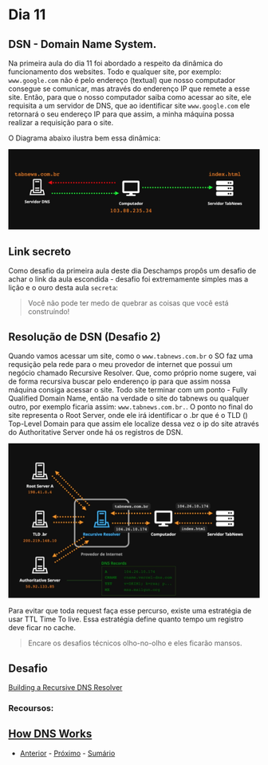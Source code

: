 # Dia 11

## DSN - Domain Name System.

Na primeira aula do dia 11 foi abordado a respeito da dinâmica do funcionamento dos websites.
Todo e qualquer site, por exemplo: `www.google.com` não é pelo endereço (textual) que nosso computador consegue se comunicar,
mas através do enderenço IP que remete a esse site. Então, para que o nosso computador saiba como acessar ao site, ele requisita a um servidor de DNS, que ao identificar site `www.google.com` ele retornará o seu endereço IP para que assim, a minha máquina possa realizar a requisição para o site. 

O Diagrama abaixo ilustra bem essa dinâmica:

![Alt text](/curso.dev/assets/fluxo_dns.png)

## Link secreto

Como desafio da primeira aula deste dia Deschamps propôs um desafio de achar o link da
aula escondida - desafio foi extremamente simples mas a lição e o ouro desta aula `secreta`:

> Você não pode ter medo de quebrar as coisas que você está construíndo!

## Resolução de DSN (Desafio 2)

Quando vamos acessar um site, como o `www.tabnews.com.br` o SO faz uma requsição pela rede para o meu provedor de internet que possui um negócio chamado
Recursive Resolver. Que, como próprio nome sugere, vai de forma recursiva buscar pelo enderenço ip para que assim nossa máquina
consiga acessar o site.
Todo site terminar com um ponto - Fully Qualified Domain Name, então na verdade o site do tabnews ou qualquer outro, por exemplo
ficaria assim: `www.tabnews.com.br.`. O ponto no final do site representa o Root Server, onde ele irá identificar o .br que é o TLD ()
Top-Level Domain para que assim ele localize dessa vez o ip do site através do Authoritative Server onde há os registros de DSN.

![Alt text](/curso.dev/assets/fluxo_completo_dns.png)

Para evitar que toda request faça esse percurso, existe uma estratégia de usar TTL Time To live. 
Essa estratégia define quanto tempo um registro deve ficar no cache.

> Encare os desafios técnicos olho-no-olho e eles ficarão mansos.

## Desafio

[Building a Recursive DNS Resolver](https://timothya.com/blog/dns/#writing-a-recursive-resolver)


### Recoursos:

[How DNS Works](https://howdns.works/pt-br/ep1/)
--- 
- [Anterior](/curso.dev/dias/dia10.md) - [Próximo](/curso.dev/dias/dia11.md) - [Sumário](../readme.md)
